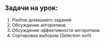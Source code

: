 ## Задачи на урок:

1. Разбор домашнего задания
2. Обсуждение алгоритмов 
3. Обсуждение эффективности алгоритмов
4. Сортировка выбором (Selection sort)


